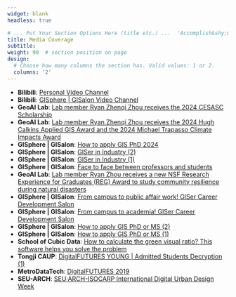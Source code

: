 ```yaml
---
widget: blank
headless: true

# ... Put Your Section Options Here (title etc.) ...  'Accomplish&shy;ments'
title: Media Coverage
subtitle:
weight: 90  # section position on page
design:
  # Choose how many columns the section has. Valid values: 1 or 2.
  columns: '2'
---
```


* **Bilibili**: [Personal Video Channel](https://space.bilibili.com/23051991/)
* **Bilibili**: [GISphere | GISalon Video Channel](https://space.bilibili.com/1043870260/)
* **GeoAI Lab**: [Lab member Ryan Zhenqi Zhou receives the 2024 CESASC Scholarship](https://geoai.geog.buffalo.edu/2024/05/11/lab-member-ryan-zhenqi-zhou-receives-the-2024-cesasc-scholarship/)
* **GeoAI Lab**: [Lab member Ryan Zhenqi Zhou receives the 2024 Hugh Calkins Applied GIS Award and the 2024 Michael Trapasso Climate Impacts Award](https://geoai.geog.buffalo.edu/2024/04/27/lab-member-ryan-zhenqi-zhou-receives-the-2024-hugh-calkins-applied-gis-award-and-the-2024-michael-trapasso-climate-impacts-award/)
* **GISphere | GISalon**: [How to apply GIS PhD 2024](https://mp.weixin.qq.com/s/fnY0rq5nwAFfFbrTIteSvQ)
* **GISphere | GISalon**: [GISer  in Industry (2)](https://mp.weixin.qq.com/s?__biz=Mzg3OTUyMjk3OQ==&mid=2247493252&idx=1&sn=5b7996b2ba01f26c934323e662682b15&scene=19#wechat_redirect)
* **GISphere | GISalon**: [GISer  in Industry (1)](https://mp.weixin.qq.com/s?__biz=Mzg3OTUyMjk3OQ==&mid=2247493111&idx=1&sn=03f06fbca63945837ac34620421b36ac&scene=19#wechat_redirect)
* **GISphere | GISalon**: [Face to face between professors and students](https://mp.weixin.qq.com/s/L5ZMO3o7x_U8fh8ZOdIxVA)
* **GeoAI Lab**: [Lab member Ryan Zhou receives a new NSF Research Experience for Graduates (REG) Award to study community resilience during natural disasters](https://geoai.geog.buffalo.edu/2022/06/04/lab-member-ryan-zhou-receives-an-nsf-research-experience-for-graduates-reg-award-to-study-community-resilience-during-natural-disasters/)
* **GISphere | GISalon**: [From campus to public affair work! GISer Career Development Salon](https://mp.weixin.qq.com/s/Q_jW-djK_OaH7e-XVhZgbg)
* **GISphere | GISalon**: [From campus to academia! GISer Career Development Salon](https://mp.weixin.qq.com/s/9-Vgaf9GsffqicnTK2neXA)
* **GISphere | GISalon**: [How to apply GIS PhD or MS (2)](https://mp.weixin.qq.com/s/NILETwjWLaY2-I_m2_TS0Q)
* **GISphere | GISalon**: [How to apply GIS PhD or MS (1)](https://mp.weixin.qq.com/s/CFJXuCgblHH9bBT7QUC2Rg)
* **School of Cubic Data**: [How to calculate the green visual ratio? This software helps you solve the problem](https://mp.weixin.qq.com/s/kVg-lVjTMyp7jgrt01kRRw)
* **Tongji CAUP**: [DigitalFUTURES YOUNG | Admitted Students Decryption (1)](https://mp.weixin.qq.com/s/lxnpQ14DAI85TfJmdO_3Fg)
* **MetroDataTech**: [DigitalFUTURES 2019](https://mp.weixin.qq.com/s/iYZKD1QtM-Tb3MzZipge2g)
* **SEU-ARCH**: [SEU·ARCH-ISOCARP International Digital Urban Design Week](https://mp.weixin.qq.com/s/mpUjZ0Hgoe-fqLyv2asCew)



